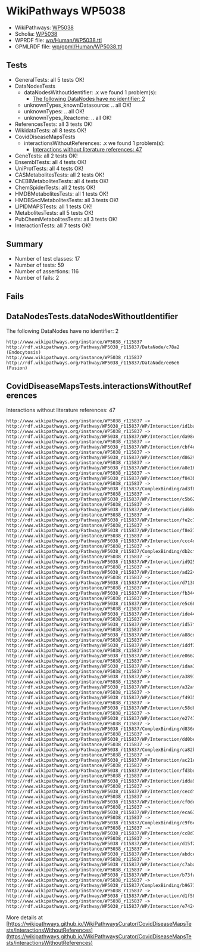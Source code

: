 # WikiPathways WP5038

* WikiPathways: [WP5038](https://identifiers.org/wikipathways:WP5038)
* Scholia: [WP5038](https://scholia.toolforge.org/wikipathways/WP5038)
* WPRDF file: [wp/Human/WP5038.ttl](../wp/Human/WP5038.ttl)
* GPMLRDF file: [wp/gpml/Human/WP5038.ttl](../wp/gpml/Human/WP5038.ttl)

## Tests
* GeneralTests: all 5 tests OK!
* DataNodesTests
    * dataNodesWithoutIdentifier: .x we found 1 problem(s):
        * [The following DataNodes have no identifier: 2](#d2d32fa1)
    * unknownTypes_knownDatasource: .. all OK!
    * unknownTypes: .. all OK!
    * unknownTypes_Reactome: .. all OK!
* ReferencesTests: all 3 tests OK!
* WikidataTests: all 8 tests OK!
* CovidDiseaseMapsTests
    * interactionsWithoutReferences: .x we found 1 problem(s):
        * [Interactions without literature references: 47](#9701cd45)
* GeneTests: all 2 tests OK!
* EnsemblTests: all 4 tests OK!
* UniProtTests: all 4 tests OK!
* CASMetabolitesTests: all 2 tests OK!
* ChEBIMetabolitesTests: all 4 tests OK!
* ChemSpiderTests: all 2 tests OK!
* HMDBMetabolitesTests: all 1 tests OK!
* HMDBSecMetabolitesTests: all 3 tests OK!
* LIPIDMAPSTests: all 1 tests OK!
* MetabolitesTests: all 5 tests OK!
* PubChemMetabolitesTests: all 3 tests OK!
* InteractionTests: all 7 tests OK!


## Summary

* Number of test classes: 17
* Number of tests: 59
* Number of assertions: 116
* Number of fails: 2

## Fails

<a name="d2d32fa1" />

## DataNodesTests.dataNodesWithoutIdentifier

The following DataNodes have no identifier: 2
```
http://www.wikipathways.org/instance/WP5038_r115837 http://rdf.wikipathways.org/Pathway/WP5038_r115837/DataNode/c78a2 (Endocytosis)
http://www.wikipathways.org/instance/WP5038_r115837 http://rdf.wikipathways.org/Pathway/WP5038_r115837/DataNode/ee6e6 (Fusion)
```

<a name="9701cd45" />

## CovidDiseaseMapsTests.interactionsWithoutReferences

Interactions without literature references: 47
```
http://www.wikipathways.org/instance/WP5038_r115837 -> http://rdf.wikipathways.org/Pathway/WP5038_r115837/WP/Interaction/id1baa9d1
http://www.wikipathways.org/instance/WP5038_r115837 -> http://rdf.wikipathways.org/Pathway/WP5038_r115837/WP/Interaction/da98c
http://www.wikipathways.org/instance/WP5038_r115837 -> http://rdf.wikipathways.org/Pathway/WP5038_r115837/WP/Interaction/cbf4e
http://www.wikipathways.org/instance/WP5038_r115837 -> http://rdf.wikipathways.org/Pathway/WP5038_r115837/WP/Interaction/d8629
http://www.wikipathways.org/instance/WP5038_r115837 -> http://rdf.wikipathways.org/Pathway/WP5038_r115837/WP/Interaction/a8e16
http://www.wikipathways.org/instance/WP5038_r115837 -> http://rdf.wikipathways.org/Pathway/WP5038_r115837/WP/Interaction/f843b
http://www.wikipathways.org/instance/WP5038_r115837 -> http://rdf.wikipathways.org/Pathway/WP5038_r115837/ComplexBinding/ad3f8
http://www.wikipathways.org/instance/WP5038_r115837 -> http://rdf.wikipathways.org/Pathway/WP5038_r115837/WP/Interaction/c5b62
http://www.wikipathways.org/instance/WP5038_r115837 -> http://rdf.wikipathways.org/Pathway/WP5038_r115837/WP/Interaction/id68e36368
http://www.wikipathways.org/instance/WP5038_r115837 -> http://rdf.wikipathways.org/Pathway/WP5038_r115837/WP/Interaction/fe2c7
http://www.wikipathways.org/instance/WP5038_r115837 -> http://rdf.wikipathways.org/Pathway/WP5038_r115837/WP/Interaction/f8e27
http://www.wikipathways.org/instance/WP5038_r115837 -> http://rdf.wikipathways.org/Pathway/WP5038_r115837/WP/Interaction/ccc4d
http://www.wikipathways.org/instance/WP5038_r115837 -> http://rdf.wikipathways.org/Pathway/WP5038_r115837/ComplexBinding/db2cf
http://www.wikipathways.org/instance/WP5038_r115837 -> http://rdf.wikipathways.org/Pathway/WP5038_r115837/WP/Interaction/id925594bb
http://www.wikipathways.org/instance/WP5038_r115837 -> http://rdf.wikipathways.org/Pathway/WP5038_r115837/WP/Interaction/ad224
http://www.wikipathways.org/instance/WP5038_r115837 -> http://rdf.wikipathways.org/Pathway/WP5038_r115837/WP/Interaction/d7130
http://www.wikipathways.org/instance/WP5038_r115837 -> http://rdf.wikipathways.org/Pathway/WP5038_r115837/WP/Interaction/fb344
http://www.wikipathways.org/instance/WP5038_r115837 -> http://rdf.wikipathways.org/Pathway/WP5038_r115837/WP/Interaction/e5c68
http://www.wikipathways.org/instance/WP5038_r115837 -> http://rdf.wikipathways.org/Pathway/WP5038_r115837/WP/Interaction/ide445d5
http://www.wikipathways.org/instance/WP5038_r115837 -> http://rdf.wikipathways.org/Pathway/WP5038_r115837/WP/Interaction/id57f20ac8
http://www.wikipathways.org/instance/WP5038_r115837 -> http://rdf.wikipathways.org/Pathway/WP5038_r115837/WP/Interaction/a88cd
http://www.wikipathways.org/instance/WP5038_r115837 -> http://rdf.wikipathways.org/Pathway/WP5038_r115837/WP/Interaction/iddf33d8ac
http://www.wikipathways.org/instance/WP5038_r115837 -> http://rdf.wikipathways.org/Pathway/WP5038_r115837/WP/Interaction/e0662
http://www.wikipathways.org/instance/WP5038_r115837 -> http://rdf.wikipathways.org/Pathway/WP5038_r115837/WP/Interaction/idaa39462d
http://www.wikipathways.org/instance/WP5038_r115837 -> http://rdf.wikipathways.org/Pathway/WP5038_r115837/WP/Interaction/a3897
http://www.wikipathways.org/instance/WP5038_r115837 -> http://rdf.wikipathways.org/Pathway/WP5038_r115837/WP/Interaction/a32af
http://www.wikipathways.org/instance/WP5038_r115837 -> http://rdf.wikipathways.org/Pathway/WP5038_r115837/WP/Interaction/f4935
http://www.wikipathways.org/instance/WP5038_r115837 -> http://rdf.wikipathways.org/Pathway/WP5038_r115837/WP/Interaction/c58d8
http://www.wikipathways.org/instance/WP5038_r115837 -> http://rdf.wikipathways.org/Pathway/WP5038_r115837/WP/Interaction/e2747
http://www.wikipathways.org/instance/WP5038_r115837 -> http://rdf.wikipathways.org/Pathway/WP5038_r115837/ComplexBinding/d836e
http://www.wikipathways.org/instance/WP5038_r115837 -> http://rdf.wikipathways.org/Pathway/WP5038_r115837/WP/Interaction/dd0be
http://www.wikipathways.org/instance/WP5038_r115837 -> http://rdf.wikipathways.org/Pathway/WP5038_r115837/ComplexBinding/ca82b
http://www.wikipathways.org/instance/WP5038_r115837 -> http://rdf.wikipathways.org/Pathway/WP5038_r115837/WP/Interaction/ac21e
http://www.wikipathways.org/instance/WP5038_r115837 -> http://rdf.wikipathways.org/Pathway/WP5038_r115837/WP/Interaction/fd3bd
http://www.wikipathways.org/instance/WP5038_r115837 -> http://rdf.wikipathways.org/Pathway/WP5038_r115837/WP/Interaction/idda9b7d8b
http://www.wikipathways.org/instance/WP5038_r115837 -> http://rdf.wikipathways.org/Pathway/WP5038_r115837/WP/Interaction/cecdf
http://www.wikipathways.org/instance/WP5038_r115837 -> http://rdf.wikipathways.org/Pathway/WP5038_r115837/WP/Interaction/cf0de
http://www.wikipathways.org/instance/WP5038_r115837 -> http://rdf.wikipathways.org/Pathway/WP5038_r115837/WP/Interaction/eca63
http://www.wikipathways.org/instance/WP5038_r115837 -> http://rdf.wikipathways.org/Pathway/WP5038_r115837/ComplexBinding/c9f6c
http://www.wikipathways.org/instance/WP5038_r115837 -> http://rdf.wikipathways.org/Pathway/WP5038_r115837/WP/Interaction/cc8d7
http://www.wikipathways.org/instance/WP5038_r115837 -> http://rdf.wikipathways.org/Pathway/WP5038_r115837/WP/Interaction/d15f2
http://www.wikipathways.org/instance/WP5038_r115837 -> http://rdf.wikipathways.org/Pathway/WP5038_r115837/WP/Interaction/abdce
http://www.wikipathways.org/instance/WP5038_r115837 -> http://rdf.wikipathways.org/Pathway/WP5038_r115837/WP/Interaction/c7aba
http://www.wikipathways.org/instance/WP5038_r115837 -> http://rdf.wikipathways.org/Pathway/WP5038_r115837/WP/Interaction/b73fa
http://www.wikipathways.org/instance/WP5038_r115837 -> http://rdf.wikipathways.org/Pathway/WP5038_r115837/ComplexBinding/b9671
http://www.wikipathways.org/instance/WP5038_r115837 -> http://rdf.wikipathways.org/Pathway/WP5038_r115837/WP/Interaction/d1f58
http://www.wikipathways.org/instance/WP5038_r115837 -> http://rdf.wikipathways.org/Pathway/WP5038_r115837/WP/Interaction/e7424
```

More details at [https://wikipathways.github.io/WikiPathwaysCurator/CovidDiseaseMapsTests/interactionsWithoutReferences](https://wikipathways.github.io/WikiPathwaysCurator/CovidDiseaseMapsTests/interactionsWithoutReferences)

